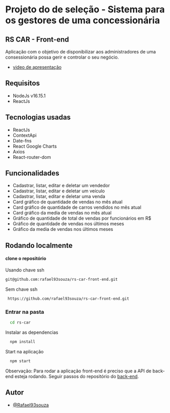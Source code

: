# Projeto do de seleção - Sistema para os gestores de uma concessionária

## RS CAR - Front-end

Aplicação com o objetivo de disponibilizar aos administradores de uma consessionária possa gerir e controlar o seu negócio. 

- [video de apresentação](https://youtu.be/dL-XaH6k4Jk)

## Requisitos

- NodeJs v16.15.1
- ReactJs

## Tecnologias usadas

- ReactJs
- ContextApi
- Date-fns
- React Google Charts
- Axios
- React-router-dom

## Funcionalidades

- Cadastrar, listar, editar e deletar um vendedor
- Cadastrar, listar, editar e deletar um veículo
- Cadastrar, listar, editar e deletar uma venda
- Card gráfico de quantidade de vendas no mês atual
- Card gráfico de quantidade de carros vendidos no mês atual
- Card gráfico da media de vendas no mês atual
- Gráfico de quantidade de total de vendas por funcionários em R$
- Gráfico de quantidade de vendas nos últimos meses
- Gráfico da media de vendas nos últimos meses

## Rodando localmente

#### clone o repositório

Usando chave ssh

```bash
git@github.com:rafael93souza/rs-car-front-end.git
```

Sem chave ssh

```bash
 https://github.com/rafael93souza/rs-car-front-end.git
```

### Entrar na pasta

```bash
  cd rs-car
```

Instalar as dependencias

```bash
  npm install
```

Start na aplicação

```bash
  npm start
```

Observação: Para rodar a aplicação front-end é preciso que a API de back-end esteja rodando. Seguir passos do repositório do [back-end](https://github.com/rafael93souza/rs-car-back-end).

## Autor

- [@Rafael93souza](https://github.com/rafael93souza)

